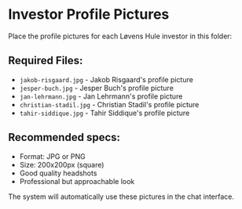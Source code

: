 # Investor Profile Pictures

Place the profile pictures for each Løvens Hule investor in this folder:

## Required Files:
- `jakob-risgaard.jpg` - Jakob Risgaard's profile picture
- `jesper-buch.jpg` - Jesper Buch's profile picture  
- `jan-lehrmann.jpg` - Jan Lehrmann's profile picture
- `christian-stadil.jpg` - Christian Stadil's profile picture
- `tahir-siddique.jpg` - Tahir Siddique's profile picture

## Recommended specs:
- Format: JPG or PNG
- Size: 200x200px (square)
- Good quality headshots
- Professional but approachable look

The system will automatically use these pictures in the chat interface.